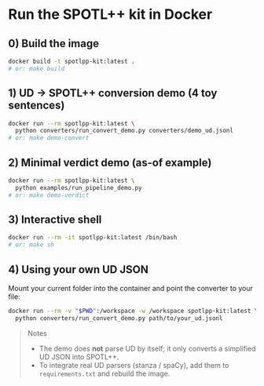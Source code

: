 # Run the SPOTL++ kit in Docker

## 0) Build the image
```bash
docker build -t spotlpp-kit:latest .
# or: make build
```

## 1) UD -> SPOTL++ conversion demo (4 toy sentences)
```bash
docker run --rm spotlpp-kit:latest \
  python converters/run_convert_demo.py converters/demo_ud.jsonl
# or: make demo-convert
```

## 2) Minimal verdict demo (as-of example)
```bash
docker run --rm spotlpp-kit:latest \
  python examples/run_pipeline_demo.py
# or: make demo-verdict
```

## 3) Interactive shell
```bash
docker run --rm -it spotlpp-kit:latest /bin/bash
# or: make sh
```

## 4) Using your own UD JSON
Mount your current folder into the container and point the converter to your file:
```bash
docker run --rm -v "$PWD":/workspace -w /workspace spotlpp-kit:latest \
  python converters/run_convert_demo.py path/to/your_ud.jsonl
```

> Notes
> - The demo does **not** parse UD by itself; it only converts a simplified UD JSON into SPOTL++.
> - To integrate real UD parsers (stanza / spaCy), add them to `requirements.txt` and rebuild the image.
